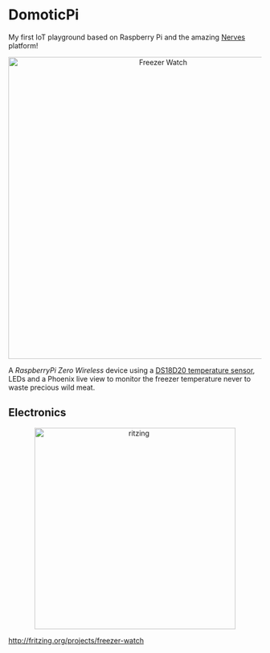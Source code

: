 # DomoticPi

My first IoT playground based on Raspberry Pi and the amazing [Nerves](
https://www.nerves-project.org/) platform!

<p align="center">
  <img width="600" alt="Freezer Watch" src="https://user-images.githubusercontent.com/801045/79929796-d40c2700-8414-11ea-8ac8-adad8fb2e768.png">
</p>

A <em>RaspberryPi Zero Wireless</em> device using a [DS18D20 temperature sensor](
https://cdn-shop.adafruit.com/datasheets/DS18B20.pdf), LEDs and a Phoenix live view
to monitor the freezer temperature never to waste precious wild meat.

## Electronics

<p align="center">
  <img width="400" alt="ritzing" src="https://user-images.githubusercontent.com/801045/84334439-618c0d80-ab60-11ea-9483-4585d3b0da12.png">
</p>

http://fritzing.org/projects/freezer-watch
